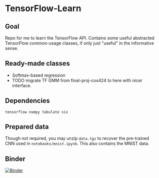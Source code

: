 # TensorFlow-Learn

## Goal

Repo for me to learn the TensorFlow API. Contains some useful abstracted TensorFlow common-usage classes, if only just "useful" in the informative sense.

## Ready-made classes

* Softmax-based regression
* TODO migrate TF GMM from final-proj-cos424 to here with nicer interface.

## Dependencies

`tensorflow numpy tabulate six`

## Prepared data

Though not required, you may unzip `data.tgz` to recover the pre-trained CNN used in `notebooks/mnist.ipynb`. This also contains the MNIST data.

## Binder

[![Binder](http://mybinder.org/badge.svg)](http://mybinder.org/repo/vlad17/TensorFlow-Learn)

